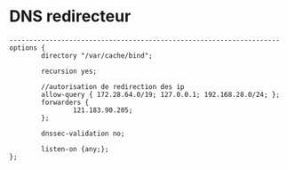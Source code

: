  
 
#  DNS redirecteur  

 
    --------------------------------------------------------------------
    options {
            directory "/var/cache/bind";

            recursion yes;

            //autorisation de redirection des ip 
            allow-query { 172.28.64.0/19; 127.0.0.1; 192.168.28.0/24; };
            forwarders {
                    121.183.90.205;
            };

            dnssec-validation no;

            listen-on {any;};
    };